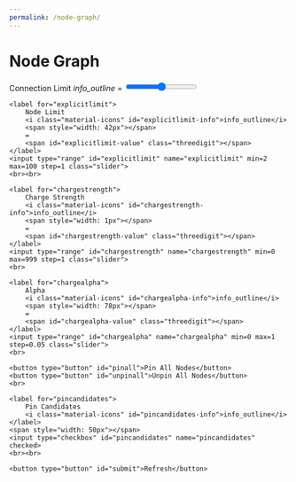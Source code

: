 ```yaml
---
permalink: /node-graph/
---
```


# Node Graph

<form action="" class="legend">
    <label for="connectionlimit">
        Connection Limit 
        <i class="material-icons" id="connectionlimit-info">info_outline</i> 
        <span style="width: 0px"></span> 
        = 
        <span id="connectionlimit-value" class="threedigit"></span>
    </label>
    <input type="range" id="connectionlimit" name="connectionlimit" min=0 max=10 step=1 class="slider">
    <br>

    <label for="explicitlimit">
        Node Limit
        <i class="material-icons" id="explicitlimit-info">info_outline</i>
        <span style="width: 42px"></span> 
        = 
        <span id="explicitlimit-value" class="threedigit"></span>
    </label>
    <input type="range" id="explicitlimit" name="explicitlimit" min=2 max=100 step=1 class="slider">
    <br><br>

    <label for="chargestrength">
        Charge Strength 
        <i class="material-icons" id="chargestrength-info">info_outline</i>
        <span style="width: 1px"></span> 
        = 
        <span id="chargestrength-value" class="threedigit"></span>
    </label>
    <input type="range" id="chargestrength" name="chargestrength" min=0 max=999 step=1 class="slider">
    <br>

    <label for="chargealpha">
        Alpha 
        <i class="material-icons" id="chargealpha-info">info_outline</i>
        <span style="width: 78px"></span> 
        = 
        <span id="chargealpha-value" class="threedigit"></span>
    </label>
    <input type="range" id="chargealpha" name="chargealpha" min=0 max=1 step=0.05 class="slider">
    <br>

    <button type="button" id="pinall">Pin All Nodes</button>
    <button type="button" id="unpinall">Unpin All Nodes</button>
    <br>

    <label for="pincandidates">
        Pin Candidates
        <i class="material-icons" id="pincandidates-info">info_outline</i>
    </label>
    <span style="width: 50px"></span> 
    <input type="checkbox" id="pincandidates" name="pincandidates" checked>
    <br><br>

    <button type="button" id="submit">Refresh</button>
</form>

<script type="text/javascript" src="https://d3js.org/d3.v6.min.js"></script>
<script type="text/javascript" src="https://cdnjs.cloudflare.com/ajax/libs/d3-legend/2.25.6/d3-legend.min.js"></script>
<link type="text/css" rel="stylesheet" href="./node.css" media="screen" />
<script type="text/javascript" src="./node.js"></script>
<link rel="stylesheet" href="https://fonts.googleapis.com/icon?family=Material+Icons">
